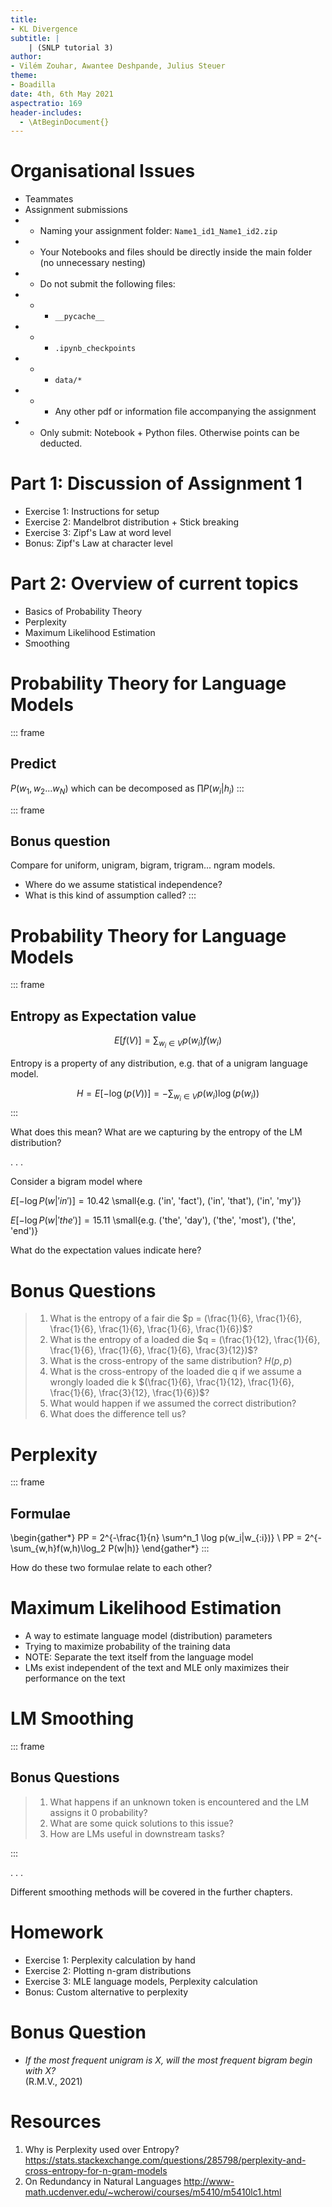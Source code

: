 ```yaml
---
title:
- KL Divergence
subtitle: |
    | (SNLP tutorial 3)
author:
- Vilém Zouhar, Awantee Deshpande, Julius Steuer
theme:
- Boadilla
date: 4th, 6th May 2021
aspectratio: 169
header-includes:
  - \AtBeginDocument{}
---
```

# Organisational Issues
- Teammates 
- Assignment submissions
- - Naming your assignment folder: `Name1_id1_Name1_id2.zip`
- - Your Notebooks and files should be directly inside the main folder (no unnecessary nesting)
- - Do not submit the following files:
- - - `__pycache__`
- - - `.ipynb_checkpoints`
- - - `data/*`
- - - Any other pdf or information file accompanying the assignment
- - Only submit: Notebook + Python files. Otherwise points can be deducted.

# Part 1: Discussion of Assignment 1

- Exercise 1: Instructions for setup
- Exercise 2: Mandelbrot distribution + Stick breaking
- Exercise 3: Zipf's Law at word level
- Bonus: Zipf's Law at character level

# Part 2: Overview of current topics

- Basics of Probability Theory
- Perplexity
- Maximum Likelihood Estimation
- Smoothing

# Probability Theory for Language Models

::: frame
## Predict
$P(w_1, w_2 ... w_N)$ which can be decomposed as $\prod P(w_i|h_{i})$
::: 

::: frame
## Bonus question
Compare for uniform, unigram, bigram, trigram... ngram models.

- Where do we assume statistical independence?
- What is this kind of assumption called?
::: 

# Probability Theory for Language Models

::: frame
## Entropy as Expectation value
$$E[f(V)] = \sum_{w_i \in V} p(w_i)f(w_i)$$

Entropy is a property of any distribution, e.g. that of a unigram language model.

$$H = E[-\log(p(V))] = -\sum_{w_i \in V} p(w_i)\log(p(w_i))$$
::: 

What does this mean? What are we capturing by the entropy of the LM distribution?

. . .

Consider a bigram model where

$E[-\log P(w|'in')] = 10.42$ \small{e.g. ('in', 'fact'), ('in', 'that'), ('in', 'my')}

$E[-\log P(w|'the')] = 15.11$ \small{e.g. ('the', 'day'), ('the', 'most'), ('the', 'end')}

What do the expectation values indicate here?

# Bonus Questions

> 1. What is the entropy of a fair die $p = (\frac{1}{6}, \frac{1}{6}, \frac{1}{6}, \frac{1}{6}, \frac{1}{6}, \frac{1}{6})$?
> 2. What is the entropy of a loaded die $q = (\frac{1}{12}, \frac{1}{6}, \frac{1}{6}, \frac{1}{6}, \frac{1}{6}, \frac{3}{12})$?
> 3. What is the cross-entropy of the same distribution? $H(p, p)$
> 4. What is the cross-entropy of the loaded die q if we assume a wrongly loaded die k $(\frac{1}{6}, \frac{1}{12}, \frac{1}{6}, \frac{1}{6}, \frac{3}{12}, \frac{1}{6})$?
> 5. What would happen if we assumed the correct distribution?
> 6. What does the difference tell us?

<!-- 
np.log(6)
-4/6*np.log(1/6)-1/12*np.log(1/12)-3/12*np.log(3/12)
-1/12*np.log(1/6)-1/6*np.log(1/12)-2/6*np.log(1/6)-1/6*np.log(3/12)-3/12*np.log(1/6)
 -->

# Perplexity

::: frame
## Formulae

\begin{gather*}
PP = 2^{-\frac{1}{n} \sum^n_1 \log p(w_i|w_{:i})} \\
PP  = 2^{-\sum_{w,h}f(w,h)\log_2 P(w|h)}
\end{gather*}
::: 

How do these two formulae relate to each other?

# Maximum Likelihood Estimation

- A way to estimate language model (distribution) parameters
- Trying to maximize probability of the training data
- NOTE: Separate the text itself from the language model
- LMs exist independent of the text and MLE only maximizes their performance on the text

# LM Smoothing 

::: frame
## Bonus Questions
> 1. What happens if an unknown token is encountered and the LM assigns it 0 probability?
> 2. What are some quick solutions to this issue?
> 3. How are LMs useful in downstream tasks?

:::

. . .

Different smoothing methods will be covered in the further chapters.

# Homework

- Exercise 1: Perplexity calculation by hand
- Exercise 2: Plotting n-gram distributions
- Exercise 3: MLE language models, Perplexity calculation
- Bonus: Custom alternative to perplexity

# Bonus Question

- _If the most frequent unigram is X, will the most frequent bigram begin with X?_ \
  (R.M.V., 2021)

<!-- 
ABACADXDX
-->

# Resources

1. Why is Perplexity used over Entropy? <https://stats.stackexchange.com/questions/285798/perplexity-and-cross-entropy-for-n-gram-models>
2. On Redundancy in Natural Languages <http://www-math.ucdenver.edu/~wcherowi/courses/m5410/m5410lc1.html>
